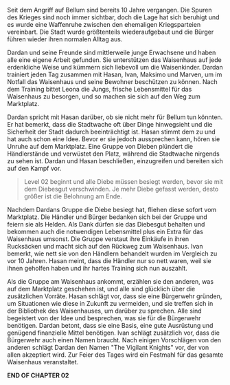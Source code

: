 Seit dem Angriff auf Bellum sind bereits 10 Jahre vergangen. Die Spuren des Krieges sind noch immer sichtbar, doch die Lage hat sich beruhigt und es wurde eine Waffenruhe zwischen den ehemaligen Kriegsparteien vereinbart. Die Stadt wurde größtenteils wiederaufgebaut und die Bürger führen wieder ihren normalen Alltag aus.

Dardan und seine Freunde sind mittlerweile junge Erwachsene und haben alle eine eigene Arbeit gefunden. Sie unterstützen das Waisenhaus auf jede erdenkliche Weise und kümmern sich liebevoll um die Waisenkinder. Dardan trainiert jeden Tag zusammen mit Hasan, Ivan, Maksimo und Marven, um im Notfall das Waisenhaus und seine Bewohner beschützen zu können. Nach dem Training bittet Leona die Jungs, frische Lebensmittel für das Waisenhaus zu besorgen, und so machen sie sich auf den Weg zum Marktplatz.

Dardan spricht mit Hasan darüber, ob sie nicht mehr für Bellum tun könnten. Er hat bemerkt, dass die Stadtwache oft über Dinge hinwegsieht und die Sicherheit der Stadt dadurch beeinträchtigt ist. Hasan stimmt dem zu und hat auch schon eine Idee. Bevor er sie jedoch aussprechen kann, hören sie Unruhe auf dem Marktplatz. Eine Gruppe von Dieben plündert die Händlerstände und verwüstet den Platz, während die Stadtwache nirgends zu sehen ist. Dardan und Hasan beschließen, einzugreifen und bereiten sich auf den Kampf vor.

> Level 02 beginnt und alle Diebe müssen besiegt werden, bevor sie mit dem Diebesgut verschwinden. Je mehr Diebe gefasst werden, desto größer ist die Belohnung am Ende.

Nachdem Dardans Gruppe die Diebe besiegt hat, fliehen diese sofort vom Marktplatz. Die Händler und Bürger bedanken sich bei der Gruppe und feiern sie als Helden. Als Dank dürfen sie das Diebesgut behalten und bekommen auch die notwendigen Lebensmittel plus ein Extra für das Waisenhaus umsonst. Die Gruppe verstaut ihre Einkäufe in ihren Rucksäcken und macht sich auf den Rückweg zum Waisenhaus. Ivan bemerkt, wie nett sie von den Händlern behandelt wurden im Vergleich zu vor 10 Jahren. Hasan meint, dass die Händler nur so nett waren, weil sie ihnen geholfen haben und ihr hartes Training sich nun auszahlt.

Als die Gruppe am Waisenhaus ankommt, erzählen sie den anderen, was auf dem Marktplatz geschehen ist, und alle sind glücklich über die zusätzlichen Vorräte. Hasan schlägt vor, dass sie eine Bürgerwehr gründen, um Situationen wie diese in Zukunft zu vermeiden, und sie treffen sich in der Bibliothek des Waisenhauses, um darüber zu sprechen. Alle sind begeistert von der Idee und besprechen, was sie für die Bürgerwehr benötigen. Dardan betont, dass sie eine Basis, eine gute Ausrüstung und genügend finanzielle Mittel benötigen. Ivan schlägt zusätzlich vor, dass die Bürgerwehr auch einen Namen braucht. Nach einigen Vorschlägen von den anderen schlägt Dardan den Namen "The Vigilant Knights" vor, der von allen akzeptiert wird. Zur Feier des Tages wird ein Festmahl für das gesamte Waisenhaus veranstaltet.

**END OF CHAPTER 02**




